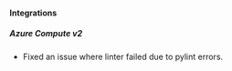 
#### Integrations
##### Azure Compute v2
- Fixed an issue where linter failed due to pylint errors.
